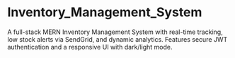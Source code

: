 # Inventory_Management_System
A full-stack MERN Inventory Management System with real-time tracking, low stock alerts via SendGrid, and dynamic analytics. Features secure JWT authentication and a responsive UI with dark/light mode.
